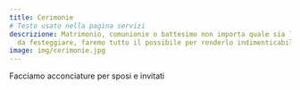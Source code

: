 ```yaml
---
title: Cerimonie
# Testo usato nella pagina servizi
descrizione: Matrimonio, comunionie o battesimo non importa quale sia l' evento
  da festeggiare, faremo tutto il possibile per renderlo indimenticabile!
image: img/cerimonie.jpg
---
```

Facciamo acconciature per sposi e invitati